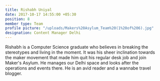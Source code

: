 ```yaml
---
title: Rishabh Uniyal
date: 2017-10-17 14:55:00 +05:30
position: 8
member type: Team
profile picture: "/uploads/Makers%20Asylum_Team%20(1%20of%206).jpg"
designation: Content Manager Delhi
---
```


Rishabh is a Computer Science graduate who believes in breaking the stereotypes and living in the moment. It was his sheer inclination towards the maker movement that made him quit his regular desk job and join Maker's Asylum. He manages our Delhi space and looks after the operations and events there. He is an avid reader and a wannabe travel blogger.